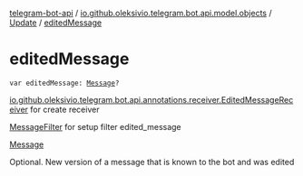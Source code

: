 [telegram-bot-api](../../index.md) / [io.github.oleksivio.telegram.bot.api.model.objects](../index.md) / [Update](index.md) / [editedMessage](./edited-message.md)

# editedMessage

`var editedMessage: `[`Message`](../../io.github.oleksivio.telegram.bot.api.model.objects.std/-message/index.md)`?`

[io.github.oleksivio.telegram.bot.api.annotations.receiver.EditedMessageReceiver](../../io.github.oleksivio.telegram.bot.api.annotations.receiver/-edited-message-receiver/index.md) for create receiver

[MessageFilter](../../io.github.oleksivio.telegram.bot.api.annotations.filter.composite/-message-filter/index.md) for setup filter edited_message

[Message](../../io.github.oleksivio.telegram.bot.api.model.objects.std/-message/index.md)

Optional. New version of a message that is known to the bot and was edited

